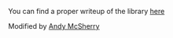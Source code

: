 You can find a proper writeup of the library [here](http://blog.tortuga22.com/2010/05/31/announcing-tortuga-22-ninepatch/)

Modified by [Andy McSherry](http://www.andymcsherry.com)